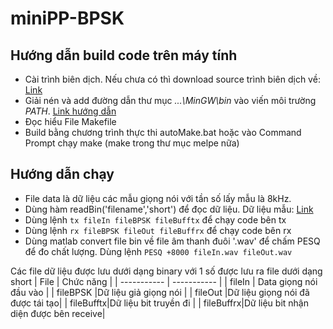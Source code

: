 # miniPP-BPSK
## Hướng dẫn build code trên máy tính

* Cài trình biên dịch. Nếu chưa có thì download source trình biên dịch về: [Link](https://drive.google.com/file/d/1j4FnG02kGxLTWbm-wnNh0U_J4BB1c5cz/view?usp=sharing)
* Giải nén và add đường dẫn thư mục *...\MinGW\bin* vào viến môi trường *PATH*. [Link hướng dẫn](https://quantrimang.com/them-bien-moi-truong-trong-windows-174960)
* Đọc hiểu File Makefile
* Build bằng chương trình thực thi autoMake.bat hoặc vào Command Prompt chạy make (make trong thư mục melpe nữa)

## Hướng dẫn chạy

* File data là dữ liệu các mẫu giọng nói với tần số lấy mẫu là 8kHz. 
* Dùng hàm readBin('filename','short') để đọc dữ liệu. Dữ liệu mẫu: [Link](https://drive.google.com/drive/folders/1bHx8Py1nplFig0ZDf40omNmM-pI9yEFE?usp=sharing)
* Dùng lệnh `tx fileIn fileBPSK fileBufftx` để chạy code bên tx
* Dùng lệnh `rx fileBPSK fileOut fileBuffrx` để chạy code bên rx
* Dùng matlab convert file bin về file âm thanh đuôi '.wav' để chấm PESQ để đo chất lượng. Dùng lệnh `PESQ +8000 fileIn.wav fileOut.wav`

Các file dữ liệu được lưu dưới dạng binary với 1 số được lưu ra file dưới dạng short
| File      | Chức năng |
| ----------- | ----------- |
| fileIn      | Data giọng nói đầu vào       |
| fileBPSK  |Dữ liệu giả giọng nói        |
| fileOut   |Dữ liệu giọng nói đã được tái tạo|
| fileBufftx|Dữ liệu bit truyền đi |
| fileBuffrx|Dữ liệu bit nhận diện được bên receive|
